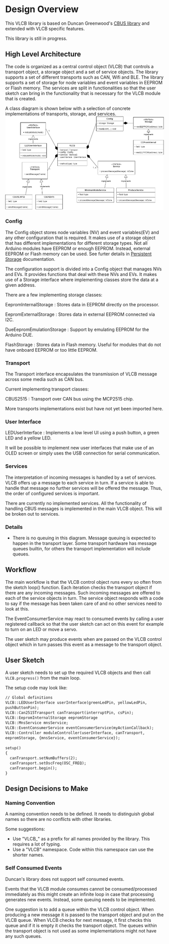 # Design Overview

This VLCB library is based on Duncan Greenwood's [CBUS library](https://github.com/MERG-DEV/CBUS)
and extended with VLCB specific features.

This library is still in progress.

## High Level Architecture
The code is organized as a central control object (VLCB) that controls a transport object, 
a storage object and a set of service objects.
The library supports a set of different transports such as CAN, Wifi and BLE.
The library supports a set of storage for node variables and event variables in EEPROM or Flash memory.
The services are split in functionalities so that the user sketch can bring in the functionality
that is necessary for the VLCB module that is created.

A class diagram is shown below with a selection of concrete implementations of transports, storage, 
and services.
![Class Diagram](VLCB-Arduino-Classes.png)

### Config
The Config object stores node variables (NV) and event variables(EV) and any other configuration
that is required. It makes use of a storage object that has different implementations for different
storage types. Not all Arduino modules have EEPROM or enough EEPROM. Instead, external EEPROM or
Flash memory can be used.
See furter details in [Persistent Storage](PersistentStorage.md) documentation.

The configuration support is divided into a Config object that manages NVs and EVs.
It provides functions that deal with these NVs and EVs. 
It makes use of a Storage interface where implementing classes store the data at a given
address.

There are a few implementing storage classes:

EepromInternalStorage
: Stores data in EEPROM directly on the processor.

EepromExternalStorage
: Stores data in external EEPROM connected via I2C.

DueEepromEmulationStorage
: Support by emulating EEPROM for the Arduino DUE.

FlashStorage
: Stores data in Flash memory. Useful for modules that do not have onboard EEPROM or too
little EEPROM.

### Transport
The Transport interface encapsulates the transmission of VLCB message across some
media such as CAN bus.

Current implementing transport classes:

CBUS2515
: Transport over CAN bus using the MCP2515 chip.

More transports implementations exist but have not yet been imported here.

### User Interface

LEDUserInterface
: Implements a low level UI using a push button, a green LED and a yellow LED. 

It will be possible to implement new user interfaces that make use of an OLED screen or simply
uses the USB connection for serial communication.

### Services

The interpretation of incoming messages is handled by a set of services.
VLCB offers up a message to each service in turn. 
If a service is able to handle that message no further services will be offered the message.
Thus, the order of configured services is important.

There are currently no implemented services. 
All the functionality of handling CBUS messages is implemented in the main VLCB object.
This will be broken out to services.

### Details
* There is no queuing in this diagram. Message queuing is expected to happen in the transport layer.
  Some transport hardware has message queues builtin, for others the transport implementation
  will include queues.

## Workflow
The main workflow is that the VLCB control object runs every so often from the sketch loop() function.
Each iteration checks the transport object if there are any incoming messages. 
Such incoming messages are offered to each of the service objects in turn.
The service object responds with a code to say if the message has been taken care of and no other
services need to look at this.

The EventConsumerService may react to consumed events by calling a user registered callback so that
the user sketch can act on this event for example to turn on an LED or move a servo.

The user sketch may produce events when are passed on the VLCB control object which in turn passes 
this event as a message to the transport object.

## User Sketch

A user sketch needs to set up the required VLCB objects and then call ```VLCB.progress()``` from 
the main loop.

The setup code may look like:
```
// Global definitions
VLCB::LEDUserInterface userInterface(greenLedPin, yellowLedPin, pushButtonPin); 
VLCB::Can2515Transport canTransport(interruptPin, csPin); 
VLCB::EepromInternalStorage eepromStorage
VLCB::MnsService mnsService;
VLCB::EventConsumerService eventConsumerService(myActionCallback);
VLCB::Controller moduleController(userInterface, canTransport, eepromStorage, {mnsService, eventConsumerService});

setup()
{
  canTransport.setNumBuffers(2);
  canTransport.setOscFreq(OSC_FREQ);
  canTransport.begin();
}
```

## Design Decisions to Make

### Naming Convention
A naming convention needs to be defined. 
It needs to distinguish global names so there are no conflicts with other libraries.

Some suggestions:
* Use "VLCB_" as a prefix for all names provided by the library. This requires a lot of typing.
* Use a "VLCB" namespace. Code within this namespace can use the shorter names.

### Self Consumed Events
Duncan's library does not support self consumed events. 

Events that the VLCB module consumes cannot be consumed/processed immediately as this might 
create an infinite loop in case that processing generates new events.
Instead, some queuing needs to be implemented. 

One suggestion is to add a queue within the VLCB control object.
When producing a new message it is passed to the transport object and put on the VLCB queue. 
When VLCB checks for next message, it first checks this queue and if it is empty it checks 
the transport object. 
The queues within the transport object is not used as some implementations might not have 
any such queues.